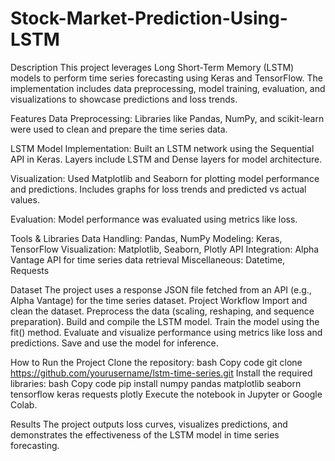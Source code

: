 # Stock-Market-Prediction-Using-LSTM

Description
This project leverages Long Short-Term Memory (LSTM) models to perform time series forecasting using Keras and TensorFlow. The implementation includes data preprocessing, model training, evaluation, and visualizations to showcase predictions and loss trends.

Features
Data Preprocessing:
Libraries like Pandas, NumPy, and scikit-learn were used to clean and prepare the time series data.

LSTM Model Implementation:
Built an LSTM network using the Sequential API in Keras.
Layers include LSTM and Dense layers for model architecture.

Visualization:
Used Matplotlib and Seaborn for plotting model performance and predictions.
Includes graphs for loss trends and predicted vs actual values.

Evaluation:
Model performance was evaluated using metrics like loss.

Tools & Libraries
Data Handling: Pandas, NumPy
Modeling: Keras, TensorFlow
Visualization: Matplotlib, Seaborn, Plotly
API Integration: Alpha Vantage API for time series data retrieval
Miscellaneous: Datetime, Requests

Dataset
The project uses a response JSON file fetched from an API (e.g., Alpha Vantage) for the time series dataset.
Project Workflow
Import and clean the dataset.
Preprocess the data (scaling, reshaping, and sequence preparation).
Build and compile the LSTM model.
Train the model using the fit() method.
Evaluate and visualize performance using metrics like loss and predictions.
Save and use the model for inference.


How to Run the Project
Clone the repository:
bash
Copy code
git clone https://github.com/yourusername/lstm-time-series.git
Install the required libraries:
bash
Copy code
pip install numpy pandas matplotlib seaborn tensorflow keras requests plotly
Execute the notebook in Jupyter or Google Colab.

Results
The project outputs loss curves, visualizes predictions, and demonstrates the effectiveness of the LSTM model in time series forecasting.
